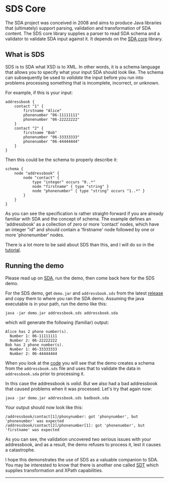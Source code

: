 # SDS Core

The SDA project was conceived in 2008 and aims to produce Java libraries that (ultimately) support parsing, validation and transformation of SDA content. The SDS core library supplies a parser to read SDA schema and a validator to validate SDA input against it. It depends on the [SDA core](https://github.com/hclbaur/sda-core) library.

## What is SDS

SDS is to SDA what XSD is to XML. In other words, it is a schema language that allows you to specify what your input SDA should look like. The schema can subsequently be used to *validate* the input before you run into problems processing something that is incomplete, incorrect, or unknown.

For example, if this is your input:

	addressbook {
		contact "1" {
			firstname "Alice"
			phonenumber "06-11111111"
			phonenumber "06-22222222"
		}
		contact "2" {
			firstname "Bob"
			phonenumber "06-33333333"
			phonenumber "06-44444444"
		}
	}

Then this could be the schema to properly describe it:

	schema {
		node "addressbook" {
			node "contact" {
				type "integer" occurs "0..*"
				node "firstname" { type "string" }
				node "phonenumber" { type "string" occurs "1..*" }
			}
		}
	}

As you can see the specification is rather straight-forward if you are already familiar with SDA and the concept of schema. The example defines an 'addressbook' as a collection of zero or more 'contact' nodes, which have an integer "id" and should contain a 'firstname' node followed by one or more 'phonenumber' nodes. 

There is a lot more to be said about SDS than this, and I will do so in the [tutorial](docs/TUTORIAL.md).

## Running the demo

Please read up on [SDA](https://github.com/hclbaur/sda-core#what-is-sda), run the demo, then come back here for the SDS demo.

For the SDS demo, get `demo.jar` and `addressbook.sds`  from the latest [release](https://github.com/hclbaur/sds-core/releases/latest) and copy them to where you ran the SDA demo. Assuming the java executable is in your path, run the demo like this:

	java -jar demo.jar addressbook.sds addressbook.sda
	
which will generate the following (familiar) output:

	Alice has 2 phone number(s).
	  Number 1: 06-11111111
	  Number 2: 06-22222222
	Bob has 2 phone number(s).
	  Number 1: 06-33333333
	  Number 2: 06-44444444

When you look at the [code](src/main/java/demo.java) you will see that the demo creates a schema from the `addressbook.sds` file and uses that to validate the data in `addressbook.sda` prior to processing it.

In this case the addressbook is *valid*. But we also had a bad addressbook that caused problems when it was processed. Let's try that again now:

	java -jar demo.jar addressbook.sds badbook.sda

Your output should now look like this:

	/addressbook/contact[1]/phonynumber: got 'phonynumber', but 'phonenumber' was expected
	/addressbook/contact[2]/phonenumber[1]: got 'phonenumber', but 'firstname' was expected
	
As you can see, the validation uncovered two serious issues with your addressbook, and as a result, the demo refuses to process it, lest it causes a catastrophe. 

I hope this demonstrates the use of SDS as a valuable companion to SDA. You may be interested to know that there is another one called [SDT](https://github.com/hclbaur/sdt-core) which supplies transformation and XPath capabilities.

----
